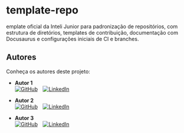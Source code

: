 # template-repo
emplate oficial da Inteli Junior para padronização de repositórios, com estrutura de diretórios, templates de contribuição, documentação com Docusaurus e configurações iniciais de CI e branches.

## Autores

Conheça os autores deste projeto:

- **Autor 1**  
  <span style="display: inline-block; margin-right: 10px;">
    [<img src="https://img.shields.io/badge/GitHub-100000?style=for-the-badge&logo=github&logoColor=white" alt="GitHub">](https://github.com/)
  </span>
  <span style="display: inline-block;">
    [<img src="https://img.shields.io/badge/LinkedIn-blue?style=for-the-badge&logo=linkedin&logoColor=white" alt="LinkedIn">](https://www.linkedin.com/)
  </span>

- **Autor 2**  
  <span style="display: inline-block; margin-right: 10px;">
    [<img src="https://img.shields.io/badge/GitHub-100000?style=for-the-badge&logo=github&logoColor=white" alt="GitHub">](https://github.com/)
  </span>
  <span style="display: inline-block;">
    [<img src="https://img.shields.io/badge/LinkedIn-blue?style=for-the-badge&logo=linkedin&logoColor=white" alt="LinkedIn">](https://www.linkedin.com/)
  </span>

- **Autor 3**  
  <span style="display: inline-block; margin-right: 10px;">
    [<img src="https://img.shields.io/badge/GitHub-100000?style=for-the-badge&logo=github&logoColor=white" alt="GitHub">](https://github.com/)
  </span>
  <span style="display: inline-block;">
    [<img src="https://img.shields.io/badge/LinkedIn-blue?style=for-the-badge&logo=linkedin&logoColor=white" alt="LinkedIn">](https://www.linkedin.com/)
  </span>